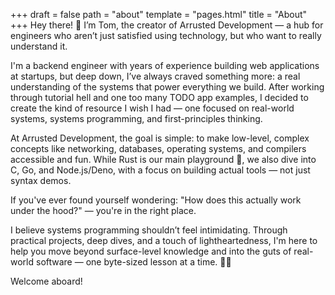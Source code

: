 +++
draft = false
path = "about"
template = "pages.html"
title = "About"
+++
Hey there! 👋 I’m Tom, the creator of Arrusted Development — a hub for engineers who aren’t just satisfied using technology, but who want to really understand it.

I'm a backend engineer with years of experience building web applications at startups, but deep down, I’ve always craved something more: a real understanding of the systems that power everything we build. After working through tutorial hell and one too many TODO app examples, I decided to create the kind of resource I wish I had — one focused on real-world systems, systems programming, and first-principles thinking.

At Arrusted Development, the goal is simple: to make low-level, complex concepts like networking, databases, operating systems, and compilers accessible and fun. While Rust is our main playground 🦀, we also dive into C, Go, and Node.js/Deno, with a focus on building actual tools — not just syntax demos.

If you've ever found yourself wondering:
"How does this actually work under the hood?"
— you're in the right place.

I believe systems programming shouldn’t feel intimidating. Through practical projects, deep dives, and a touch of lightheartedness, I'm here to help you move beyond surface-level knowledge and into the guts of real-world software — one byte-sized lesson at a time. 🧠✨

Welcome aboard!
